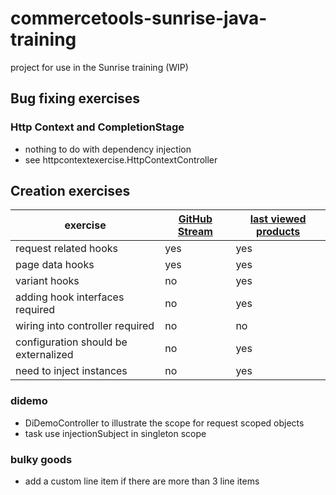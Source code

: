 # commercetools-sunrise-java-training

project for use in the Sunrise training (WIP)

## Bug fixing exercises

### Http Context and CompletionStage
* nothing to do with dependency injection
* see httpcontextexercise.HttpContextController

## Creation exercises

| exercise  | [GitHub Stream](app/githubstream/README.md) | [last viewed products](/app/lastviewedproducts/README.md) |
| ----------| --------------------------------------------|----------------------| 
|request related hooks| yes | yes |
|page data hooks| yes | yes |
|variant hooks|no|yes|
|adding hook interfaces required | no | yes |
| wiring into controller required  | no |no |
| configuration should be externalized  | no |yes |
| need to inject instances  | no | yes |

### didemo
* DiDemoController to illustrate the scope for request scoped objects
* task use injectionSubject in singleton scope

### bulky goods

* add a custom line item if there are more than 3 line items


